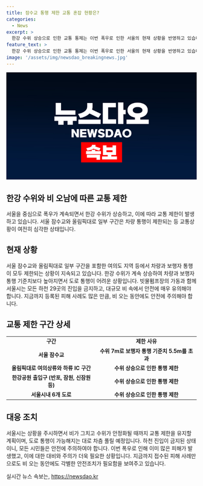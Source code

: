 ```yaml
---
title: 잠수교 통행 제한 교통 혼잡 현황은?
categories:
  - News
excerpt: >
  한강 수위 상승으로 인한 교통 통제는 이번 폭우로 인한 서울의 현재 상황을 반영하고 있습니다. 잠수교를 포함한 여의상류와 하류 IC, 다수의 도로와 한강 공원 출입구가 통제되었으며, 서울시는 모든 하천 29개소에 진입을 금지했습니다. 140mm에 이르는 호우로 인한 피해는 이미 90건에 달하며, 안전사고에 대한 경고가 발령되고 있습니다. 도로 통제가 풀릴 시간은 비가 그치고 수위가 낮아지는 상황에 따라 차츰 예상되지만, 지역 주민들은 여전히 안전에 주의해야 합니다.
feature_text: >
  한강 수위 상승으로 인한 교통 통제는 이번 폭우로 인한 서울의 현재 상황을 반영하고 있습니다. 잠수교를 포함한 여의상류와 하류 IC, 다수의 도로와 한강 공원 출입구가 통제되었으며, 서울시는 모든 하천 29개소에 진입을 금지했습니다. 140mm에 이르는 호우로 인한 피해는 이미 90건에 달하며, 안전사고에 대한 경고가 발령되고 있습니다. 도로 통제가 풀릴 시간은 비가 그치고 수위가 낮아지는 상황에 따라 차츰 예상되지만, 지역 주민들은 여전히 안전에 주의해야 합니다.
image: '/assets/img/newsdao_breakingnews.jpg'
---
```


<p><img src="/assets/img/newsdao_breakingnews.jpg" alt="bookingtag 속보" /></p>

<h2>한강 수위와 비 오남에 따른 교통 제한</h2>

<p data-ke-size="size16">서울을 중심으로 폭우가 계속되면서 한강 수위가 상승하고, 이에 따라 교통 제한이 발생하고 있습니다. 서울 잠수교와 올림픽대로 일부 구간은 차량 통행이 제한되는 등 교통상황이 여전히 심각한 상태입니다.</p>

<h2 data-ke-size="size26">현재 상황</h2>

<p>서울 잠수교와 올림픽대로 일부 구간을 포함한 여의도 지역 등에서 차량과 보행자 통행이 모두 제한되는 상황이 지속되고 있습니다. 한강 수위가 계속 상승하여 차량과 보행자 통행 기준치보다 높아지면서 도로 통행이 어려운 상황입니다. 빗물펌프장의 가동과 함께 서울시는 모든 하천 29곳의 진입을 금지하고, 대규모 비 속에서 안전에 매우 유의해야 합니다. 지금까지 등록된 피해 사례도 많은 만큼, 비 오는 동안에도 안전에 주의해야 합니다.</p>

<h2 data-ke-size="size26">교통 제한 구간 상세</h2>

<table>
  <tr>
    <td style="text-align: center; height: 17px;"><b>구간</b></td>
    <td style="text-align: center; height: 17px;"><b>제한 사유</b></td>
  </tr>
  <tr>
    <td style="text-align: center; height: 17px;"><b>서울 잠수교</b></td>
    <td style="text-align: center; height: 17px;"><b>수위 7m로 보행자 통행 기준치 5.5m를 초과</b></td>
  </tr>
  <tr>
    <td style="text-align: center; height: 17px;"><b>올림픽대로 여의상류와 하류 IC 구간</b></td>
    <td style="text-align: center; height: 17px;"><b>수위 상승으로 인한 통행 제한</b></td>
  </tr>
  <tr>
    <td style="text-align: center; height: 17px;"><b>한강공원 출입구 (반포, 잠원, 신잠원 등)</b></td>
    <td style="text-align: center; height: 17px;"><b>수위 상승으로 인한 통행 제한</b></td>
  </tr>
  <tr>
    <td style="text-align: center; height: 17px;"><b>서울시내 6개 도로</b></td>
    <td style="text-align: center; height: 17px;"><b>수위 상승으로 인한 통행 제한</b></td>
  </tr>
</table>

<h2 data-ke-size="size26">대응 조치</h2>

<p>서울시는 상황을 주시하면서 비가 그치고 수위가 안정화될 때까지 교통 제한을 유지할 계획이며, 도로 통행이 가능해지는 대로 차츰 풀릴 예정입니다. 하천 진입이 금지된 상태이니, 모든 시민들은 안전에 주의하여야 합니다. 이번 폭우로 인해 이미 많은 피해가 발생했고, 이에 대한 대비와 주의가 더욱 필요한 상황입니다. 지금까지 접수된 피해 사례만으로도 비 오는 동안에도 각별한 안전조치가 필요함을 보여주고 있습니다.</p>
실시간 뉴스 속보는, <a href="https://newsdao.kr" rel="dofollow">https://newsdao.kr</a>


